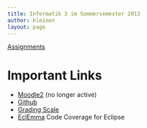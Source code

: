 ```yaml
---
title: Informatik 3 im Sommersemester 2013
author: kleinen
layout: page
---
```


[Assignments](assignments/index.html)

# Important Links

*   [Moodle2][1] (no longer active)
*   [Github][2]
*   [Grading Scale]({{site.baseurl}}general/grading-scale.html)
*   [EclEmma][4] Code Coverage for Eclipse

&nbsp;

 [1]: http://moodle2.htw-berlin.de/moodle/course/view.php?id=645
 [2]: http://github.com/info3
 [4]: http://eclemma.org
